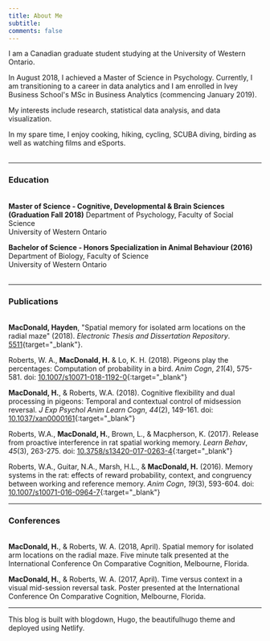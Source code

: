 ```yaml
---
title: About Me
subtitle:
comments: false
---
```


I am a Canadian graduate student studying at the University of Western Ontario.

In August 2018, I achieved a Master of Science in Psychology. Currently, I am transitioning to a career in data analytics and I am enrolled in Ivey Business School's MSc in Business Analytics (commencing January 2019).  

My interests include research, statistical data analysis, and data visualization.  

In my spare time, I enjoy cooking, hiking, cycling, SCUBA diving, birding as well as watching films and eSports.  
&nbsp;

-------

### Education
&nbsp;  
**Master of Science - Cognitive, Developmental & Brain Sciences (Graduation Fall 2018)**
Department of Psychology, Faculty of Social Science  
University of Western Ontario  

**Bachelor of Science - Honors Specialization in Animal Behaviour (2016)**  
Department of Biology, Faculty of Science  
University of Western Ontario  
&nbsp;  

-------

### Publications  
&nbsp;  
**MacDonald, Hayden**, "Spatial memory for isolated arm locations on the radial maze" (2018). *Electronic Thesis and Dissertation Repository*. [5511](https://ir.lib.uwo.ca/etd/5511){target="_blank"}.  

Roberts, W. A., **MacDonald, H.** & Lo, K. H. (2018). Pigeons play the percentages: Computation of probability in a bird. *Anim Cogn*, *21*(4), 575-581. doi: [10.1007/s10071-018-1192-0](https://link.springer.com/article/10.1007%2Fs10071-018-1192-0){:target="_blank"}

**MacDonald, H.**, & Roberts, W.A. (2018). Cognitive flexibility and dual processing in pigeons: Temporal and contextual control of midsession reversal. *J Exp Psychol Anim Learn Cogn*, *44*(2), 149-161. doi: [10.1037/xan0000161](http://psycnet.apa.org/record/2018-07553-001){:target="_blank"}

Roberts, W.A., **MacDonald, H.**, Brown, L., & Macpherson, K. (2017). Release from proactive interference in rat spatial working memory. *Learn Behav*, *45*(3), 263-275. doi: [10.3758/s13420-017-0263-4](https://link.springer.com/article/10.3758%2Fs13420-017-0263-4){:target="_blank"}

Roberts, W.A., Guitar, N.A., Marsh, H.L., & **MacDonald, H.** (2016). Memory systems in the rat: effects of reward probability, context, and congruency between working and reference memory. *Anim Cogn*, *19*(3), 593-604. doi: [10.1007/s10071-016-0964-7](https://link.springer.com/article/10.1007%2Fs10071-016-0964-7){:target="_blank"}
&nbsp;  

-------

### Conferences
&nbsp;  
**MacDonald, H.**, & Roberts, W. A. (2018, April). Spatial memory for isolated arm locations on the radial maze. Five minute talk presented at the International Conference On Comparative Cognition, Melbourne, Florida.

**MacDonald, H.**, & Roberts, W. A. (2017, April). Time versus context in a visual mid-session reversal task. Poster presented at the International Conference On Comparative Cognition, Melbourne, Florida.  

----

This blog is built with blogdown, Hugo, the beautifulhugo theme and deployed using Netlify.

